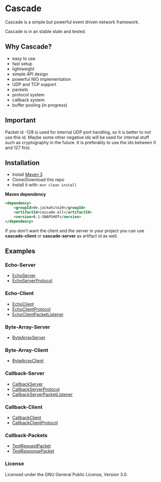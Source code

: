 # Cascade
Cascade is a simple but powerful event driven network framework.

Cascade is in an stable state and tested.

## Why Cascade?

- easy to use
- fast setup
- lightweight
- simple API design
- powerful NIO implementation
- UDP and TCP support
- packets
- protocol system
- callback system
- buffer pooling (in progress)

## Important
Packet id -128 is used for internal UDP port handling, so it is better to not use this id. Maybe some other negative ids will be used for internal stuff such as cryptography in the future. 
It is preferably to use the ids between 0 and 127 first.

## Installation

- Install [Maven 3](http://maven.apache.org/download.cgi)
- Clone/Download this repo
- Install it with: ```mvn clean install```

**Maven dependency**
```xml
<dependency>
    <groupId>de.jackwhite20</groupId>
    <artifactId>cascade-all</artifactId>
    <version>0.1-SNAPSHOT</version>
</dependency>
```

If you don't want the client and the server in your project you can use **cascade-client** or **cascade-server** as artifact id as well.

## Examples

### Echo-Server
- [EchoServer](https://github.com/JackWhite20/Cascade/blob/master/Example/src/main/java/de/jackwhite20/cascade/example/server/echo/EchoServer.java)
- [EchoServerProtocol](https://github.com/JackWhite20/Cascade/blob/master/Example/src/main/java/de/jackwhite20/cascade/example/server/echo/EchoServerProtocol.java)

### Echo-Client
- [EchoClient](https://github.com/JackWhite20/Cascade/blob/master/Example/src/main/java/de/jackwhite20/cascade/example/client/echo/EchoClient.java)
- [EchoClientProtocol](https://github.com/JackWhite20/Cascade/blob/master/Example/src/main/java/de/jackwhite20/cascade/example/client/echo/EchoClientProtocol.java)
- [EchoClientPacketListener](https://github.com/JackWhite20/Cascade/blob/master/Example/src/main/java/de/jackwhite20/cascade/example/client/echo/EchoClientPacketListener.java)

### Byte-Array-Server
- [ByteArrayServer](https://github.com/JackWhite20/Cascade/blob/master/Example/src/main/java/de/jackwhite20/cascade/example/server/bytes/ByteArrayServer.java)

### Byte-Array-Client
- [ByteArrayClient](https://github.com/JackWhite20/Cascade/blob/master/Example/src/main/java/de/jackwhite20/cascade/example/client/bytes/ByteArrayClient.java)

### Callback-Server
- [CallbackServer](https://github.com/JackWhite20/Cascade/blob/master/Example/src/main/java/de/jackwhite20/cascade/example/server/callback/CallbackServer.java)
- [CallbackServerProtocol](https://github.com/JackWhite20/Cascade/blob/master/Example/src/main/java/de/jackwhite20/cascade/example/server/callback/CallbackServerProtocol.java)
- [CallbackServerPacketListener](https://github.com/JackWhite20/Cascade/blob/master/Example/src/main/java/de/jackwhite20/cascade/example/server/callback/CallbackServerPacketListener.java)

### Callback-Client
- [CallbackClient](https://github.com/JackWhite20/Cascade/blob/master/Example/src/main/java/de/jackwhite20/cascade/example/client/callback/CallbackClient.java)
- [CallbackClientProtocol](https://github.com/JackWhite20/Cascade/blob/master/Example/src/main/java/de/jackwhite20/cascade/example/client/callback/CallbackClientProtocol.java)

### Callback-Packets
- [TestRequestPacket](https://github.com/JackWhite20/Cascade/blob/master/Example/src/main/java/de/jackwhite20/cascade/example/shared/callback/TestRequestPacket.java)
- [TestResponsePacket](https://github.com/JackWhite20/Cascade/blob/master/Example/src/main/java/de/jackwhite20/cascade/example/shared/callback/TestResponsePacket.java)

### License

Licensed under the GNU General Public License, Version 3.0.
